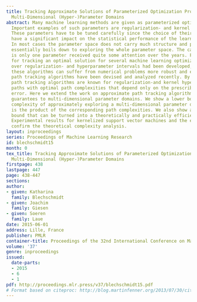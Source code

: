 ```yaml
---
title: Tracking Approximate Solutions of Parameterized Optimization Problems over
  Multi-Dimensional (Hyper-)Parameter Domains
abstract: Many machine learning methods are given as parameterized optimization problems.
  Important examples of such parameters are regularization- and kernel hyperparameters.
  These parameters have to be tuned carefully since the choice of their values can
  have a significant impact on the statistical performance of the learning methods.
  In most cases the parameter space does not carry much structure and parameter tuning
  essentially boils down to exploring the whole parameter space. The case when there
  is only one parameter received quite some attention over the years. First, algorithms
  for tracking an optimal solution for several machine learning optimization problems
  over regularization- and hyperparameter intervals had been developed, but since
  these algorithms can suffer from numerical problems more robust and efficient approximate
  path tracking algorithms have been devised and analyzed recently. By now approximate
  path tracking algorithms are known for regularization-and kernel hyperparameter
  paths with optimal path complexities that depend only on the prescribed approximation
  error. Here we extend the work on approximate path tracking algorithms with approximation
  guarantees to multi-dimensional parameter domains. We show a lower bound on the
  complexity of approximately exploring a multi-dimensional parameter domain that
  is the product of the corresponding path complexities. We also show a matching upper
  bound that can be turned into a theoretically and practically efficient algorithm.
  Experimental results for kernelized support vector machines and the elastic net
  confirm the theoretical complexity analysis.
layout: inproceedings
series: Proceedings of Machine Learning Research
id: blechschmidt15
month: 0
tex_title: Tracking Approximate Solutions of Parameterized Optimization Problems over
  Multi-Dimensional (Hyper-)Parameter Domains
firstpage: 438
lastpage: 447
page: 438-447
sections: 
author:
- given: Katharina
  family: Blechschmidt
- given: Joachim
  family: Giesen
- given: Soeren
  family: Laue
date: 2015-06-01
address: Lille, France
publisher: PMLR
container-title: Proceedings of the 32nd International Conference on Machine Learning
volume: '37'
genre: inproceedings
issued:
  date-parts:
  - 2015
  - 6
  - 1
pdf: http://proceedings.mlr.press/v37/blechschmidt15.pdf
# Format based on citeproc: http://blog.martinfenner.org/2013/07/30/citeproc-yaml-for-bibliographies/
---
```

